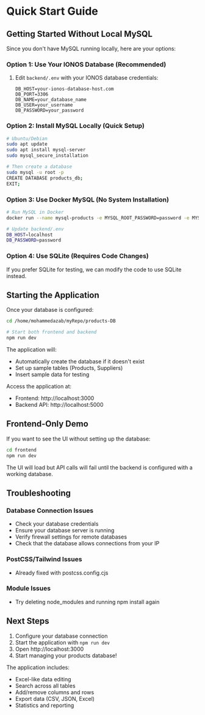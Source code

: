 # Quick Start Guide

## Getting Started Without Local MySQL

Since you don't have MySQL running locally, here are your options:

### Option 1: Use Your IONOS Database (Recommended)
1. Edit `backend/.env` with your IONOS database credentials:
   ```env
   DB_HOST=your-ionos-database-host.com
   DB_PORT=3306
   DB_NAME=your_database_name
   DB_USER=your_username
   DB_PASSWORD=your_password
   ```

### Option 2: Install MySQL Locally (Quick Setup)
```bash
# Ubuntu/Debian
sudo apt update
sudo apt install mysql-server
sudo mysql_secure_installation

# Then create a database
sudo mysql -u root -p
CREATE DATABASE products_db;
EXIT;
```

### Option 3: Use Docker MySQL (No System Installation)
```bash
# Run MySQL in Docker
docker run --name mysql-products -e MYSQL_ROOT_PASSWORD=password -e MYSQL_DATABASE=products_db -p 3306:3306 -d mysql:8.0

# Update backend/.env
DB_HOST=localhost
DB_PASSWORD=password
```

### Option 4: Use SQLite (Requires Code Changes)
If you prefer SQLite for testing, we can modify the code to use SQLite instead.

## Starting the Application

Once your database is configured:

```bash
cd /home/mohammedazab/myRepo/products-DB

# Start both frontend and backend
npm run dev
```

The application will:
- Automatically create the database if it doesn't exist
- Set up sample tables (Products, Suppliers)
- Insert sample data for testing

Access the application at:
- Frontend: http://localhost:3000
- Backend API: http://localhost:5000

## Frontend-Only Demo

If you want to see the UI without setting up the database:

```bash
cd frontend
npm run dev
```

The UI will load but API calls will fail until the backend is configured with a working database.

## Troubleshooting

### Database Connection Issues
- Check your database credentials
- Ensure your database server is running
- Verify firewall settings for remote databases
- Check that the database allows connections from your IP

### PostCSS/Tailwind Issues
- Already fixed with postcss.config.cjs

### Module Issues
- Try deleting node_modules and running npm install again

## Next Steps

1. Configure your database connection
2. Start the application with `npm run dev`  
3. Open http://localhost:3000
4. Start managing your products database!

The application includes:
- Excel-like data editing
- Search across all tables
- Add/remove columns and rows
- Export data (CSV, JSON, Excel)
- Statistics and reporting
